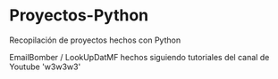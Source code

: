 # Proyectos-Python
Recopilación de proyectos hechos con Python

EmailBomber / LookUpDatMF hechos siguiendo tutoriales del canal de Youtube 'w3w3w3'
